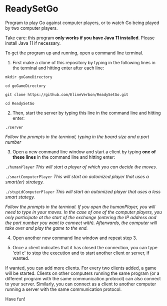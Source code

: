 # ReadySetGo
Program to play Go against computer players, or to watch Go being played by two computer players.

Take care: this program  __only works if you have Java 11 installed__. Please install Java 11 if necessary.

To get the program up and running, open a command line terminal.
1. First make a clone of this repository by typing in the following lines in the terminal and hitting enter after each line:

`mkdir goGameDirectory`

`cd goGameDirectory`

`git clone https://github.com/ElineVerbon/ReadySetGo.git`

`cd ReadySetGo`

2. Then, start the server by typing this line in the command line and hitting enter:

`./server`

_Follow the prompts in the terminal, typing in the board size and a port number_

3. Open a new command line window and start a client by typing  __one of these lines__  in the command line and hitting enter:

`./humanPlayer`			_This will start a player of which you can decide the moves._

`./smartComputerPlayer`	_This will start an automized player that uses a smart(er) strategy._

`./stupidComputerPlayer` 	_This will start an automized player that uses a less smart stategy._

_Follow the prompts in the terminal. If you open the humanPlayer, you will need to type in your moves. In the case of one of the computer players, you only participate at the start of the exchange (entering the IP address and the port number you want to connect with). Afterwards, the computer will take over and play the game to the end._

4. Open another new command line window and repeat step 3.

5. Once a client indicates that it has closed the connection, you can type 'ctrl c' to stop the execution and to start another client or server, if wanted.

If wanted, you can add more clients. For every two clients added, a game will be started. Clients on other computers running the same program (or a different program with the same communication protocol) can also connect to your server. Similarly, you can connect as a client to another computer running a server with the same communication protocol. 

Have fun!
